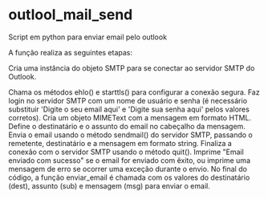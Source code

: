 # outlool_mail_send
Script em python para enviar email pelo outlook

A função realiza as seguintes etapas:
<p>Cria uma instância do objeto SMTP para se conectar ao servidor SMTP do Outlook.</p>
Chama os métodos ehlo() e starttls() para configurar a conexão segura.
Faz login no servidor SMTP com um nome de usuário e senha (é necessário substituir 'Digite o seu email aqui' e 'Digite sua senha aqui' pelos valores corretos).
Cria um objeto MIMEText com a mensagem em formato HTML.
Define o destinatário e o assunto do email no cabeçalho da mensagem.
Envia o email usando o método sendmail() do servidor SMTP, passando o remetente, destinatário e a mensagem em formato string.
Finaliza a conexão com o servidor SMTP usando o método quit().
Imprime "Email enviado com sucesso" se o email for enviado com êxito, ou imprime uma mensagem de erro se ocorrer uma exceção durante o envio.
No final do código, a função enviar_email é chamada com os valores do destinatário (dest), assunto (sub) e mensagem (msg) para enviar o email.
